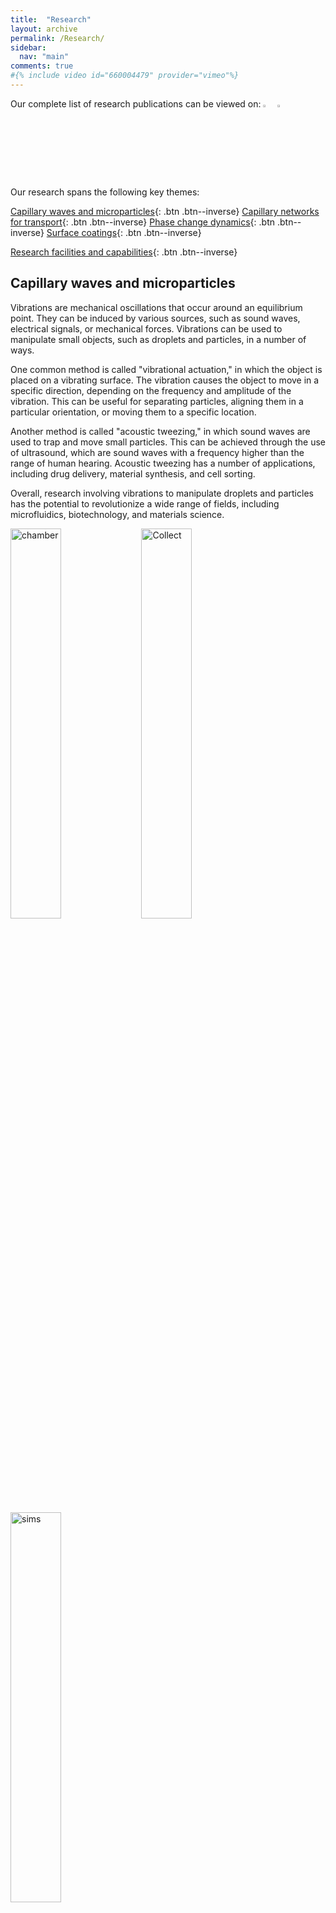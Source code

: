 ```yaml
---
title:  "Research"
layout: archive
permalink: /Research/
sidebar:
  nav: "main"
comments: true
#{% include video id="660004479" provider="vimeo"%} 
---
```

<a id="Top_of_page">
  
Our complete list of research publications can be viewed on: <a href="https://researchportal.northumbria.ac.uk/en/researchers/prashant-agrawal(77d1b36e-20c5-44a5-8f7e-97211143c73c).html"><img src="{{ site.url }}{{ site.baseurl }}/assets/profiles/nub.png" alt="PA" style="width: 3%; border: none; text-decoration: none"/></a>&nbsp;&nbsp;<a href="https://scholar.google.co.uk/citations?user=6qbion4AAAAJ&hl=en"><img src="{{ site.url }}{{ site.baseurl }}/assets/profiles/google.png" alt="PA" style="width: 3%; border: none; text-decoration: none"/></a>
 
Our research spans the following key themes:

[Capillary waves and microparticles](#CapillaryWaves){: .btn .btn--inverse}
[Capillary networks for transport](#CapillaryNetworks){: .btn .btn--inverse}
[Phase change dynamics](#PhaseChange){: .btn .btn--inverse}
[Surface coatings](#SurfaceCoatings){: .btn .btn--inverse}

[Research facilities and capabilities](#ResearchCap){: .btn .btn--inverse}
  
## Capillary waves and microparticles <a id="CapillaryWaves"> 

Vibrations are mechanical oscillations that occur around an equilibrium point. They can be induced by various sources, such as sound waves, electrical signals, or mechanical forces. Vibrations can be used to manipulate small objects, such as droplets and particles, in a number of ways.

One common method is called "vibrational actuation," in which the object is placed on a vibrating surface. The vibration causes the object to move in a specific direction, depending on the frequency and amplitude of the vibration. This can be useful for separating particles, aligning them in a particular orientation, or moving them to a specific location.

Another method is called "acoustic tweezing," in which sound waves are used to trap and move small particles. This can be achieved through the use of ultrasound, which are sound waves with a frequency higher than the range of human hearing. Acoustic tweezing has a number of applications, including drug delivery, material synthesis, and cell sorting.

Overall, research involving vibrations to manipulate droplets and particles has the potential to revolutionize a wide range of fields, including microfluidics, biotechnology, and materials science.
  
  <img src="{{ site.url }}{{ site.baseurl }}/assets/researchims/hori_wave.gif" alt="chamber" width="40%">&nbsp;
  <img src="{{ site.url }}{{ site.baseurl }}/assets/researchims/glass_part_collect_matlab.gif" alt="Collect" width="40%">
  
  <img src="{{ site.url }}{{ site.baseurl }}/assets/researchims/LFVparticle.png" alt="sims" width="40%">
   
<b>Research Funding:</b> <a href="https://northernaccelerator.org/">Northern Accelerator</a>, <a href="https://www.ukri.org/councils/epsrc/">EPSRC</a>
  
  
#### Key publications
<font size="2">
<ul type="square">
  <li><u>P. Agrawal</u>, S. S. Bhanushali, P. S. Gandhi and A. Neild, <i>Capillary wave sieve: continuous particle separation using millimeter-scale capillary waves</i>, <a href="https://journals.aps.org/prapplied/abstract/10.1103/PhysRevApplied.18.054070">Physical Review Applied, 18, 054070, 2022</a></li>
  <li><u>P. Agrawal</u>, P. S. Gandhi and A. Neild, <i>Continuous focusing of microparticles in an open channel undergoing low frequency vibrations</i>, <a href="https://journals.aps.org/prapplied/abstract/10.1103/PhysRevApplied.10.024036">Physical Review Applied, 10, 024036, 2018</a></li>
  <li><u>P. Agrawal</u>, P. S. Gandhi and A. Neild, <i>Particle manipulation affected by streaming flows in vertically actuated open rectangular chambers</i>, <a href="https://aip.scitation.org/doi/10.1063/1.4942240">Physics of Fluids, 28(3), 032001, 2016</a></li>
  <li>M.H. Biroun, L. Haworth, <u>P. Agrawal</u>, B. Orme, G. McHale, H. Torun, M. Rahmati, and Y. Fu, <i>Surface Acoustic Waves to Control Droplet Impact onto Superhydrophobic and Slippery Liquid-Infused Porous Surfaces</i>, <a href="https://pubs.acs.org/doi/abs/10.1021/acsami.1c09217">ACS Applied Material Interfaces, 13, 38, 46076–46087, 2021</a></li>
  <li>L. E. Dodd, <u>P. Agrawal</u>, N. R. Geraldi, B. B. Xu, G. G. Wells, J. Marting, M. I. Newton, G. McHale, and D. Wood, <i>Planar selective Leidenfrost propulsion without physically structured substrates or walls</i>, <a href="https://aip.scitation.org/doi/10.1063/5.0017699">Applied Physics Letters. 117, 081601, 2020</a></li>
</ul>
</font>

[Navigate to top](#Top_of_page){: .btn .btn--inverse .btn--small}

## Capillary networks for transport <a id="CapillaryNetworks"> 
  
Bio-inspired design is the process of using natural systems as a source of inspiration for the development of new technologies. We believe that nature has evolved solutions to many of the problems that we encounter in engineering, and by studying these solutions we can learn how to create more efficient and effective technologies.

Our research focuses on using bio-inspired designs to improve the performance of fluid flow and heat transfer systems. These systems are critical for a wide range of applications, including energy production, transportation, and environmental protection. By improving their efficiency, we can help to reduce the environmental impact of these technologies and make them more cost-effective.
  
  <img src="{{ site.url }}{{ site.baseurl }}/assets/researchims/LMM.png" alt="Leaf" width="40%">
  
  <img src="{{ site.url }}{{ site.baseurl }}/assets/researchims/BPA1.png" alt="BPA" width="40%">
  
<b>Research Funding:</b> The Royal Society, EPSRC DSM Network+
  
#### Key publications
<font size="2">
<ul type="square">
  <li><u>P. Agrawal</u>, H. Kumar and P. Kumar, <i>Rapid and even spreading of complex fluids over a large area in porous subsrates</i>, <a href="https://aip.scitation.org/doi/abs/10.1063/5.0019939?journalCode=apl">Applied Physics Letters, 117, 073703, 2020</a> (Selected by the journal as a <b><i>Featured Article</i></b>: Sandwich device ensures rapid and even spreading of biofluids for analysis, <a href="https://aip.scitation.org/doi/10.1063/10.0001880">AIP Scilight, 2020</a>)</li>
  <li><u>P. Agrawal</u>, P. S. Gandhi, M. Majumder, and P. Kumar, <i>Insight into the design and fabrication of a leaf mimicking micropump</i>, <a href="https://journals.aps.org/prapplied/abstract/10.1103/PhysRevApplied.12.031002">Physical Review Applied, 12, 031002, 2019</a> (Selected by the American Physical Society for a '<b><i>Featured in Physics</i></b>' focus article: Leaf-like veins are key to efficient pump, <a href="https://physics.aps.org/articles/v12/102">Physics, 12, 102, 2019</a>) </li> 
  <li><u>P. Agrawal</u>, L. Barnet and D. Attinger, <i>Bloodstains on woven fabric: simulations and experiments for quantification of the uncertainty on impact and directional angles</i>, <a href="https://www.sciencedirect.com/science/article/pii/S0379073817302645">Forensic Science International, 278, 240-252, 2017</a></li>
</ul>
</font>
 
[Navigate to top](#Top_of_page){: .btn .btn--inverse .btn--small}

## Phase change dynamics <a id="PhaseChange"> 
  
  <img src="{{ site.url }}{{ site.baseurl }}/assets/researchims/LFdroplevitating.gif" alt="LFdroplevit" width="40%">
  <img src="{{ site.url }}{{ site.baseurl }}/assets/researchims/LFdroptranslation.gif" alt="LFdroptrans" width="40%">
  
  <!-- <img src="{{ site.url }}{{ site.baseurl }}/assets/researchims/levitation4.png" alt="LFengine" width="40%"> -->
  
  <img src="{{ site.url }}{{ site.baseurl }}/assets/researchims/LFdroprotation.gif" alt="LFdroprotat" width="40%">
  <img src="{{ site.url }}{{ site.baseurl }}/assets/researchims/LFplaterotation.gif" alt="LFdropplate" width="40%">
  
#### Key publications
<font size="2">
<ul type="square">  
  <li><u>P. Agrawal</u> and G. McHale, <i>Leidenfrost Effect and Surface Wettability</i>, <a href="https://link.springer.com/chapter/10.1007/978-3-030-82992-6_7">The Surface Wettability Effect on Phase Change, Springer, 189-233, 2021</a></li>
  <li><u>P. Agrawal</u>, G. G. Wells, R. Ledesma-Aguilar, G. McHale and K. Sefiane, <i>Beyond Leidenfrost levitation: A thin-film boiling engine for controlled power generation</i>, <a href="https://www.sciencedirect.com/science/article/pii/S0306261921001045">Applied Energy, 287, 116556, 2021</a> </li>
  <li><u>P. Agrawal</u>, G. G. Wells, R. Ledesma-Aguilar, G. McHale, A. Buchoux, A. Stokes and K. Sefiane, <i>Leidenfrost heat engine: Sustained rotation of levitating rotors on turbine-inspired substrates</i>, <a href="https://www.sciencedirect.com/science/article/pii/S0306261919303320">Applied Energy, 240, 399-408, 2019</a> </li>
  <li>L. E. Dodd, <u>P. Agrawal</u>, M. T. Parnell, N. R. Geraldi, B. B. Xu, G. G. Wells, S. Stuart-Cole, M. I. Newton, G. McHale, D. Wood <i>Low-friction self-centering droplet propulsion and transport using a Leidenfrost herringbone-ratchet structure</i>, <a href="https://journals.aps.org/prapplied/abstract/10.1103/PhysRevApplied.11.034063">Physical Review Applied, 11 (3), 034063, 2019</a> </li>
</ul>
</font>
  
[Navigate to top](#Top_of_page){: .btn .btn--inverse .btn--small}
  
  
## Surface coatings <a id="SurfaceCoatings"> 
[Navigate to top](#Top_of_page){: .btn .btn--inverse .btn--small}

## Research facilities and capabilities <a id="ResearchCap"> 

<ul type="square">  
  <li>High-speed imaging</li>
  <li>Thermal imaging</li>
  <li>Environmental control systems</li>
  <li>Soft lithography</li>
  <li>Rheology</li>
  <li>Surface coatings</li>
  <li>Surface characterisation</li>
  <li>Finite element simulations</li>
</ul>

[Navigate to top](#Top_of_page){: .btn .btn--inverse .btn--small}
